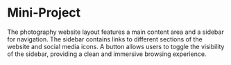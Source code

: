 # Mini-Project
The photography website layout features a main content area and a sidebar for navigation. The sidebar contains links to different sections of the website and social media icons. A button allows users to toggle the visibility of the sidebar, providing a clean and immersive browsing experience.
